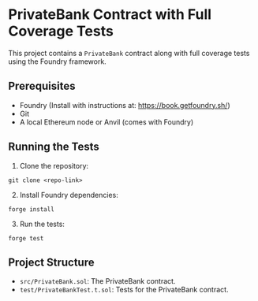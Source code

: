 
# PrivateBank Contract with Full Coverage Tests

This project contains a `PrivateBank` contract along with full coverage tests using the Foundry framework.

## Prerequisites

- Foundry (Install with instructions at: https://book.getfoundry.sh/)
- Git
- A local Ethereum node or Anvil (comes with Foundry)

## Running the Tests

1. Clone the repository:

```
git clone <repo-link>
```

2. Install Foundry dependencies:

```
forge install
```

3. Run the tests:

```
forge test
```

## Project Structure

- `src/PrivateBank.sol`: The PrivateBank contract.
- `test/PrivateBankTest.t.sol`: Tests for the PrivateBank contract.
